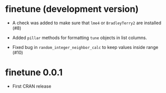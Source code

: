 # finetune (development version)

* A check was added to make sure that `lme4` or `BradleyTerry2` are installed (#8)

* Added `pillar` methods for formatting `tune` objects in list columns. 

* Fixed bug in `random_integer_neighbor_calc` to keep values inside range (#10)

# finetune 0.0.1

* First CRAN release
